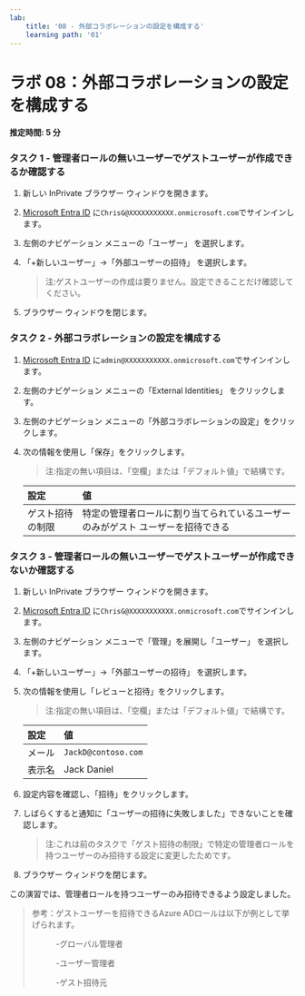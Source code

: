 ```yaml
---
lab:
    title: '08 - 外部コラボレーションの設定を構成する'
    learning path: '01'
---
```


# ラボ 08：外部コラボレーションの設定を構成する

#### 推定時間: 5 分

### タスク 1 - 管理者ロールの無いユーザーでゲストユーザーが作成できるか確認する

1. 新しい InPrivate ブラウザー ウィンドウを開きます。

2. [Microsoft Entra ID]( https://portal.azure.com/#blade/Microsoft_AAD_IAM/ActiveDirectoryMenuBlade/Overview) に`ChrisG@XXXXXXXXXXX.onmicrosoft.com`でサインインします。

3. 左側のナビゲーション メニューの「ユーザー」 を選択します。

4. 「+新しいユーザー」→「外部ユーザーの招待」 を選択します。

   > 注:ゲストユーザーの作成は要りません。設定できることだけ確認してください。

5. ブラウザー ウィンドウを閉じます。



### タスク 2 - 外部コラボレーションの設定を構成する

1. [Microsoft Entra ID]( https://portal.azure.com/#blade/Microsoft_AAD_IAM/ActiveDirectoryMenuBlade/Overview) に`admin@XXXXXXXXXXX.onmicrosoft.com`でサインインします。

2. 左側のナビゲーション メニューの「External Identities」 をクリックします。

3. 左側のナビゲーション メニューの「外部コラボレーションの設定」をクリックします。

4. 次の情報を使用し「保存」をクリックします。

   > 注:指定の無い項目は、「空欄」または「デフォルト値」で結構です。

   | 設定             | 値                                                           |
   | :--------------- | :----------------------------------------------------------- |
   | ゲスト招待の制限 | 特定の管理者ロールに割り当てられているユーザーのみがゲスト ユーザーを招待できる |



### タスク 3 - 管理者ロールの無いユーザーでゲストユーザーが作成できないか確認する

1. 新しい InPrivate ブラウザー ウィンドウを開きます。

2. [Microsoft Entra ID]( https://portal.azure.com/#blade/Microsoft_AAD_IAM/ActiveDirectoryMenuBlade/Overview) に`ChrisG@XXXXXXXXXXX.onmicrosoft.com`でサインインします。

3. 左側のナビゲーション メニューで「管理」を展開し「ユーザー」 を選択します。

4. 「+新しいユーザー」→「外部ユーザーの招待」 を選択します。

5. 次の情報を使用し「レビューと招待」をクリックします。

   > 注:指定の無い項目は、「空欄」または「デフォルト値」で結構です。

   | 設定   | 値                  |
   | :----- | :------------------ |
   | メール | `JackD@contoso.com` |
   | 表示名 | Jack Daniel         |

6. 設定内容を確認し、「招待」をクリックします。

7. しばらくすると通知に「ユーザーの招待に失敗しました」できないことを確認します。

   > 注:これは前のタスクで「ゲスト招待の制限」で特定の管理者ロールを持つユーザーのみ招待する設定に変更したためです。

8. ブラウザー ウィンドウを閉じます。



この演習では、管理者ロールを持つユーザーのみ招待できるよう設定しました。

> 参考：ゲストユーザーを招待できるAzure ADロールは以下が例として挙げられます。
>
> 　　　-グローバル管理者
>
> 　　　-ユーザー管理者
>
> 　　　-ゲスト招待元

